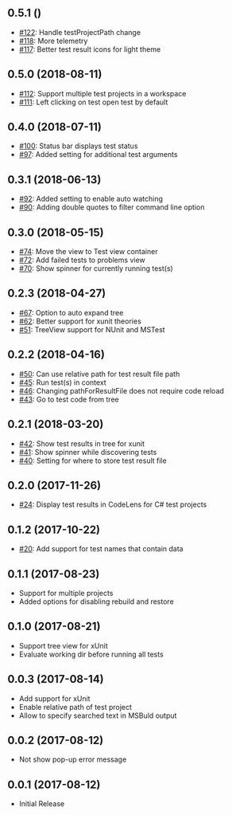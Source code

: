 ## 0.5.1 ()
* [#122](https://github.com/formulahendry/vscode-dotnet-test-explorer/pull/122): Handle testProjectPath change
* [#118](https://github.com/formulahendry/vscode-dotnet-test-explorer/pull/118): More telemetry
* [#117](https://github.com/formulahendry/vscode-dotnet-test-explorer/pull/117): Better test result icons for light theme

## 0.5.0 (2018-08-11)
* [#112](https://github.com/formulahendry/vscode-dotnet-test-explorer/pull/112): Support multiple test projects in a workspace 
* [#111](https://github.com/formulahendry/vscode-dotnet-test-explorer/pull/111): Left clicking on test open test by default

## 0.4.0 (2018-07-11)
* [#100](https://github.com/formulahendry/vscode-dotnet-test-explorer/pull/100): Status bar displays test status
* [#97](https://github.com/formulahendry/vscode-dotnet-test-explorer/pull/97): Added setting for additional test arguments

## 0.3.1 (2018-06-13)
* [#92](https://github.com/formulahendry/vscode-dotnet-test-explorer/pull/92): Added setting to enable auto watching
* [#90](https://github.com/formulahendry/vscode-dotnet-test-explorer/pull/90): Adding double quotes to filter command line option

## 0.3.0 (2018-05-15)
* [#74](https://github.com/formulahendry/vscode-dotnet-test-explorer/pull/74): Move the view to Test view container
* [#72](https://github.com/formulahendry/vscode-dotnet-test-explorer/pull/72): Add failed tests to problems view
* [#70](https://github.com/formulahendry/vscode-dotnet-test-explorer/pull/70): Show spinner for currently running test(s)

## 0.2.3 (2018-04-27)
* [#67](https://github.com/formulahendry/vscode-dotnet-test-explorer/pull/67): Option to auto expand tree
* [#62](https://github.com/formulahendry/vscode-dotnet-test-explorer/pull/62): Better support for xunit theories
* [#51](https://github.com/formulahendry/vscode-dotnet-test-explorer/pull/51): TreeView support for NUnit and MSTest

## 0.2.2 (2018-04-16)
* [#50](https://github.com/formulahendry/vscode-dotnet-test-explorer/pull/52): Can use relative path for test result file path
* [#45](https://github.com/formulahendry/vscode-dotnet-test-explorer/pull/45): Run test(s) in context
* [#46](https://github.com/formulahendry/vscode-dotnet-test-explorer/pull/48): Changing pathForResultFile does not require code reload
* [#43](https://github.com/formulahendry/vscode-dotnet-test-explorer/pull/43): Go to test code from tree

## 0.2.1 (2018-03-20)
* [#42](https://github.com/formulahendry/vscode-dotnet-test-explorer/pull/42): Show test results in tree for xunit
* [#41](https://github.com/formulahendry/vscode-dotnet-test-explorer/pull/41): Show spinner while discovering tests
* [#40](https://github.com/formulahendry/vscode-dotnet-test-explorer/pull/40): Setting for where to store test result file

## 0.2.0 (2017-11-26)
* [#24](https://github.com/formulahendry/vscode-dotnet-test-explorer/pull/24): Display test results in CodeLens for C# test projects

## 0.1.2 (2017-10-22)
* [#20](https://github.com/formulahendry/vscode-dotnet-test-explorer/pull/20): Add support for test names that contain data

## 0.1.1 (2017-08-23)
* Support for multiple projects
* Added options for disabling rebuild and restore

## 0.1.0 (2017-08-21)
* Support tree view for xUnit
* Evaluate working dir before running all tests

## 0.0.3 (2017-08-14)
* Add support for xUnit
* Enable relative path of test project
* Allow to specify searched text in MSBuld output

## 0.0.2 (2017-08-12)
* Not show pop-up error message

## 0.0.1 (2017-08-12)
* Initial Release
